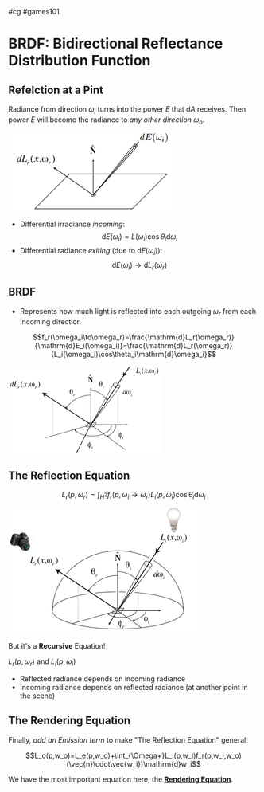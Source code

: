 #cg #games101
# BRDF: Bidirectional Reflectance Distribution Function

## Refelction at a Pint

Radiance from direction $\omega_i$ turns into the power $E$ that $\mathrm{d}A$ receives. Then power $E$ will become the radiance to *any other direction $\omega_o$*.

![Reflection at a Point](../img/Reflection%20at%20a%20Point.png)

- Differential irradiance *incoming*: $$\mathrm{d}E(\omega_i)=L(\omega_i)\cos\theta_i\mathrm{d}\omega_i$$
- Differential radiance *exiting* (due to $\mathrm{d}E(\omega_i)$):$$\mathrm{d}E(\omega_i) \to \mathrm{d}L_r(\omega_r)$$

## BRDF

- Represents how much light is reflected into each outgoing $\omega_r$ from each incoming direction

$$f_r(\omega_i\to\omega_r)=\frac{\mathrm{d}L_r(\omega_r)}{\mathrm{d}E_i(\omega_i)}=\frac{\mathrm{d}L_r(\omega_r)}{L_i(\omega_i)\cos\theta_i\mathrm{d}\omega_i}$$

![BRDF](../img/BRDF.png)

## The Reflection Equation

$$L_r(p,\omega_r)=\int_{H^2}f_r(p,\omega_i\to\omega_r)L_i(p,\omega_i)\cos\theta_i\mathrm{d}\omega_i$$

![The Reflection Equation](../img/The%20Reflection%20Equation.png)

But it's a **Recursive** Equation!

$L_r(p,\omega_r)$ and $L_i(p,\omega_i)$

- Reflected radiance depends on incoming radiance
- Incoming radiance depends on reflected radiance (at another point in the scene)

## The Rendering Equation

Finally, *add an Emission term* to make "The Reflection Equation" general!

$$L_o(p,w_o)=L_e(p,w_o)+\int_{\Omega+}L_i(p,w_i)f_r(p,w_i,w_o)(\vec{n}\cdot\vec{w_i})\mathrm{d}w_i$$

We have the most important equation here, the **[Rendering Equation](Rendering%20Equation.md)**.

